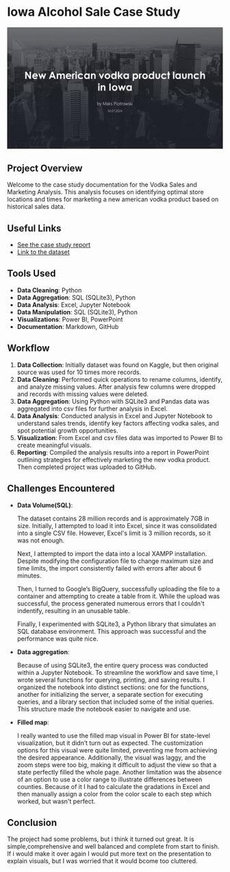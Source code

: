 # Iowa Alcohol Sale Case Study

![Title](/Images/Title.jpg)
## Project Overview

Welcome to the case study documentation for the Vodka Sales and Marketing Analysis. This analysis focuses on identifying optimal store locations and times for marketing a new american vodka product based on historical sales data.

## Useful Links

- [See the case study report](/presentation.pdf)
- [Link to  the dataset](https://data.iowa.gov/Sales-Distribution/Iowa-Liquor-Sales/m3tr-qhgy/about_data)

## Tools Used
- **Data Cleaning**: Python 
- **Data Aggregation**: SQL (SQLite3), Python
- **Data Analysis**: Excel, Jupyter Notebook
- **Data Manipulation**: SQL (SQLite3), Python
- **Visualizations**: Power BI, PowerPoint
- **Documentation**: Markdown, GitHub

## Workflow

1. **Data Collection**: Initially dataset was found on Kaggle, but then original source was used for 10 times more records.
2. **Data Cleaning**: Performed quick operations to rename columns, identify, and analyze missing values. After analysis few columns were dropped and records with missing values were deleted.
3. **Data Aggregation**: Using Python with SQLite3 and Pandas data was aggregated into csv files for further analysis in Excel.
3. **Data Analysis**: Conducted analysis in Excel and Jupyter Notebook to understand sales trends, identify key factors affecting vodka sales, and spot potential growth opportunities. 
4. **Visualization**: From Excel and csv files data was imported to Power BI to create meaningful visuals.
5. **Reporting**: Compiled the analysis results into a report in PowerPoint outlining strategies for effectively marketing the new vodka product. Then completed project was uploaded to GitHub.

## Challenges Encountered

- **Data Volume(SQL)**: 

    The dataset contains 28 million records and is approximately 7GB in size. Initially, I attempted to load it into Excel, since it was consolidated into a single CSV file. However, Excel's limit is 3 million records, so it was not enough.

    Next, I attempted to import the data into a local XAMPP installation. Despite modifying the configuration file to change maximum size and time limits, the import consistently failed with errors after about 6 minutes.

    Then, I turned to Google’s BigQuery, successfully uploading the file to a container and attempting to create a table from it. While the upload was successful, the process generated numerous errors that I couldn't indentify, resulting in an unusable table.

    Finally, I experimented with SQLite3, a Python library that simulates an SQL database environment. This approach was successful and the performance was quite nice.
- **Data aggregation**: 
    
    Because of using SQLite3, the entire query process was conducted within a Jupyter Notebook. To streamline the workflow and save time, I wrote several functions for querying, printing, and saving results. I organized the notebook into distinct sections: one for the functions, another for initializing the server, a separate section for executing queries, and a library section that included some of the initial queries. This structure made the notebook easier to navigate and use.

- **Filled map**: 
    
    I really wanted to use the filled map visual in Power BI for state-level visualization, but it didn’t turn out as expected. The customization options for this visual were quite limited, preventing me from achieving the desired appearance. Additionally, the visual was laggy, and the zoom steps were too big, making it difficult to adjust the view so that a state perfectly filled the whole page. Another limitation was the absence of an option to use a color range to illustrate differences between counties. Because of it I had to calculate the gradations in Excel and then manually assign a color from the color scale to each step which worked, but wasn't perfect.


## Conclusion

The project had some problems, but i think it turned out great. It is simple,comprehensive and well balanced and complete from start to finish. If i would make it over again I would put more text on the presentation to explain visuals, but I was worried that it would bcome too cluttered.


